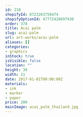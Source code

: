 ```yaml
---
id: 210
shopifyId: 8723263750474
shopifyOptionId: 47772428697930
order: 378
title: Acai palm
slug: acai-palm
url: art-works/acai-palm
aliases: []
categories:
- graphics
inStock: true
isVisible: false
location: ""
height: 30
width: 21
date: 2017-01-01T00:00:00Z
materials:
- ink
- marker
- paper
price: 200
mainImage: acai_palm_thailand.jpg
---
```

